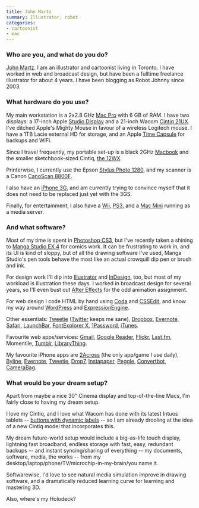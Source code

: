 ```yaml
---
title: John Martz
summary: Illustrator, robot
categories:
- cartoonist
- mac
---
```


### Who are you, and what do you do?

[John Martz](http://www.robotjohnny.com/ "John's illustration website."). I am an illustrator and cartoonist living in Toronto. I have worked in web and broadcast design, but have been a fulltime freelance illustrator for about 4 years. I have been blogging as Robot Johnny since 2003.

### What hardware do you use?

My main workstation is a 2x2.8 GHz [Mac Pro][mac-pro] with 6 GB of RAM. I have two displays: a 17-inch Apple [Studio Display][studio-display] and a 21-inch Wacom [Cintiq 21UX][cintiq]. I've ditched Apple's Mighty Mouse in favour of a wireless Logitech mouse. I have a 1TB Lacie external HD for storage, and an Apple [Time Capsule][time-capsule] for backups and WiFi.

Since I travel frequently, my portable set-up is a black 2GHz [Macbook][] and the smaller sketchbook-sized Cintiq, [the 12WX][cintiq].

Printerwise, I currently use the Epson [Stylus Photo 1280][stylus-photo-1280], and my scanner is a Canon [CanoScan 8800F][canoscan-8800f].

I also have an [iPhone 3G][iphone-3g], and am currently trying to convince myself that it does not need to be replaced just yet with the 3GS.

Finally, for entertainment, I also have a [Wii][], [PS3][], and a [Mac Mini][mac-mini] running as a media server.

### And what software?

Most of my time is spent in [Photoshop CS3][photoshop], but I've recently taken a shining to [Manga Studio EX 4][manga-studio-ex] for comics work. It can be frustrating to work in, and its UI is kind of sloppy, but of all the drawing software I've used, Manga Studio's pen tools behave the most like an actual crowquill dip pen or brush and ink.

For design work I'll dip into [Illustrator][] and [InDesign][], too, but most of my workload is illustration these days. I worked in broadcast design for several years, so I'll even bust out [After Effects][after-effects] for the odd animation assignment.

For web design I code HTML by hand using [Coda][] and [CSSEdit][], and know my way around [WordPress][] and [ExpressionEngine][].

Other essentials: [Tweetie][] ([Twitter][] keeps me sane), [Dropbox][], [Evernote][], [Safari][], [LaunchBar][], [FontExplorer X][fontexplorer-x], [1Password][], [iTunes][].

Favourite web apps/services: [Gmail][], [Google Reader][google-reader], [Flickr][], [Last.fm][], Momentile, [Tumblr][], [LibraryThing][].

My favourite iPhone apps are [2Across][2-across-ios] (the only app/game I use daily), [Byline][byline-ios], [Evernote][evernote-ios], [Tweetie][tweetie-ios], [Drop7][drop7-ios], [Instapaper][instapaper-ios], [Peggle][peggle-ios], [Convertbot][convertbot-ios], [CameraBag][camerabag-ios].

### What would be your dream setup?

Apart from maybe a nice 30" Cinema display and top-of-the-line Macs, I'm fairly close to having my dream setup.

I love my Cintiq, and I love what Wacom has done with its latest Intuos tablets -- [buttons with dynamic labels](http://intuos.wacom.com/americas/key-displays.php "Info on dynamic button labels on Intous tablets.") -- so I am already drooling at the idea of a new Cintiq model that incorporates this.

My dream future-world setup would include a big-as-life touch display, lightning fast broadband, endless storage with fast, easy, redundant backups -- and instant syncing/sharing of everything -- my documents, software, media, the works -- from my desktop/laptop/phone/TV/microchip-in-my-brain/you name it.

Softwarewise, I'd love to see natural media simulation improve in drawing software, and a dramatically reduced learning curve for learning and mastering 3D.

Also, where's my Holodeck?

[canoscan-8800f]: https://www.amazon.com/Canon-2168B002-2168B002-CanoScan-8800F-Color-Image-Scanner/dp/B000V2QCQI "A film and negative scanner."
[cintiq]: https://www.wacom.com/en/us/cintiq "A computer screen you can draw on."
[iphone-3g]: https://en.wikipedia.org/wiki/IPhone_3G "A smartphone."
[mac-mini]: https://www.apple.com/mac-mini/ "A small desktop computer."
[mac-pro]: https://www.apple.com/mac-pro/ "The Intel-based Mac tower computer."
[macbook]: https://en.wikipedia.org/wiki/MacBook "A laptop."
[ps3]: http://us.playstation.com/PS3/ "A shiny gaming console from Sony."
[studio-display]: http://www.everymac.com/monitors/apple/studio_cinema/specs/apple_studio_display_17_fp.html "A line of LCD/CRT screens."
[stylus-photo-1280]: http://www.epson.com/cgi-bin/Store/consumer/consDetail.jsp?oid=28907797&modeloid=14387&infoType=Overview "A printer supporting up to 13 inch prints."
[time-capsule]: https://www.apple.com/airport-time-capsule/ "A WiFi access point and backup system."
[wii]: https://www.nintendo.com/wii "A unique gaming console."
[1password]: https://1password.com "Password management software for Mac OS X."
[2-across-ios]: http://www.instantcocoa.com/products/2across/ "A crossword puzzle game for the iPhone"
[after-effects]: https://www.adobe.com/products/aftereffects.html "Motion graphics and video editing software."
[byline-ios]: http://www.phantomfish.com/byline.html "A Google Reader app for the iPhone"
[camerabag-ios]: http://www.nevercenter.com/camerabag/ "An iPhone app for taking photos with various filters."
[coda]: https://panic.com/coda/ "A single-window HTML/web tool for the Mac."
[convertbot-ios]: https://itunes.apple.com/us/app/id308928075 "A unit conversion app for the iPhone."
[cssedit]: https://www.macworld.com/article/1131901/cssedit26.html "A stylesheet editor for the Mac."
[drop7-ios]: https://itunes.apple.com/us/app/drop7-by-zynga/id425245634 "An addictive puzzle game for the iPhone."
[dropbox]: https://www.dropbox.com/ "Online syncing and storage."
[evernote-ios]: https://itunes.apple.com/us/app/evernote/id281796108 "An iPhone client for the Evernote web service."
[evernote]: https://evernote.com/ "Online software for capturing notes."
[expressionengine]: https://ellislab.com/expressionengine "A web publishing/CMS system."
[flickr]: https://www.flickr.com/ "A photo sharing website."
[fontexplorer-x]: http://www.fontexplorerx.com/ "Font management software."
[gmail]: https://mail.google.com/mail/ "Web-based email."
[google-reader]: https://en.wikipedia.org/wiki/Google_Reader "A web-based feed reader."
[illustrator]: https://www.adobe.com/products/illustrator.html "A vector graphics editor."
[indesign]: https://www.adobe.com/products/indesign.html "A desktop/web publishing application."
[instapaper-ios]: https://www.instapaper.com/iphone "An iPhone app for reading Instapaper saved pages."
[itunes]: https://www.apple.com/itunes/ "A jukebox application and online store."
[last.fm]: https://www.last.fm/ "An online radio/tool for tracking your listening habits."
[launchbar]: https://www.obdev.at/products/launchbar/index.html "An application launcher and data manager for the Mac."
[librarything]: https://www.librarything.com/ "A site for keeping track of your books."
[manga-studio-ex]: http://my.smithmicro.com/manga-studio-ex-5.html "Comic and manga creation software."
[peggle-ios]: https://itunes.apple.com/app/peggle/id314303518 "A terribly addictive peg-popping game."
[photoshop]: https://www.adobe.com/products/photoshop.html "A bitmap image editor."
[safari]: https://www.apple.com/safari/ "A fast web browser."
[tumblr]: https://www.tumblr.com/ "An online personal publishing platform."
[tweetie-ios]: https://en.wikipedia.org/wiki/Tweetie "A Twitter client."
[tweetie]: https://en.wikipedia.org/wiki/Tweetie "A Twitter client for the Mac."
[twitter]: https://twitter.com/ "An online micro-blogging platform."
[wordpress]: https://wordpress.com/ "Weblog publishing software."
